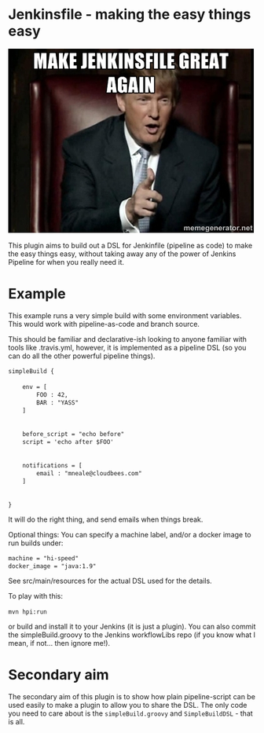 # Jenkinsfile - making the easy things easy

![Great](great.jpg)

This plugin aims to build out a DSL for Jenkinfile (pipeline as code) to make the easy things easy, without taking away any of the power of Jenkins Pipeline for when you really need it.


# Example

This example runs a very simple build with some environment variables. This would work with pipeline-as-code and branch source.

This should be familiar and declarative-ish looking to anyone familiar with tools like .travis.yml, however, it is implemented as a pipeline DSL (so you can do all the other powerful pipeline things). 

```
simpleBuild {
 
    env = [
        FOO : 42,
        BAR : "YASS"
    ]
    

    before_script = "echo before"
    script = 'echo after $FOO'
    
    
    notifications = [
        email : "mneale@cloudbees.com"    
    ]
    
    
}
```

It will do the right thing, and send emails when things break. 

Optional things: You can specify a machine label, and/or a docker image to run builds under: 

```
machine = "hi-speed"
docker_image = "java:1.9"
```

See src/main/resources for the actual DSL used for the details.

To play with this:

`mvn hpi:run`

 or build and install it to your Jenkins (it is just a plugin). You can also commit the simpleBuild.groovy to the Jenkins workflowLibs repo (if you know what I mean, if not... then ignore me!).

 # Secondary aim

 The secondary aim of this plugin is to show how plain pipeline-script can be used easily to make a plugin to allow you to share the DSL.
 The only code you need to care about is the `simpleBuild.groovy` and `SimpleBuildDSL` - that is all.


